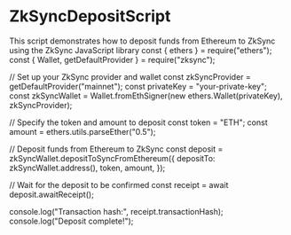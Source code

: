 # ZkSyncDepositScript    
This script demonstrates how to deposit funds from Ethereum to ZkSync using the ZkSync JavaScript library
const { ethers } = require("ethers");
const { Wallet, getDefaultProvider } = require("zksync");

// Set up your ZkSync provider and wallet
const zkSyncProvider = getDefaultProvider("mainnet");
const privateKey = "your-private-key";
const zkSyncWallet = Wallet.fromEthSigner(new ethers.Wallet(privateKey), zkSyncProvider);

// Specify the token and amount to deposit
const token = "ETH";
const amount = ethers.utils.parseEther("0.5");

// Deposit funds from Ethereum to ZkSync
const deposit = zkSyncWallet.depositToSyncFromEthereum({
  depositTo: zkSyncWallet.address(),
  token,
  amount,
});

// Wait for the deposit to be confirmed
const receipt = await deposit.awaitReceipt();

console.log("Transaction hash:", receipt.transactionHash);
console.log("Deposit complete!");
